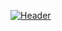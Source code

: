 [![Header](https://github.com/DarkPyDeu/darkpydeu/tree/main/assets/Header.png)](https://www.youtube.com/watch?v=1yELlB39TvY)
